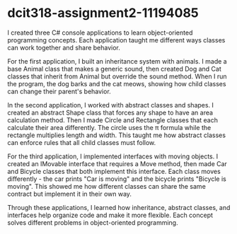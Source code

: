 # dcit318-assignment2-11194085

I created three C# console applications to learn object-oriented programming concepts. Each application taught me different ways classes can work together and share behavior.

For the first application, I built an inheritance system with animals. I made a base Animal class that makes a generic sound, then created Dog and Cat classes that inherit from Animal but override the sound method. When I run the program, the dog barks and the cat meows, showing how child classes can change their parent's behavior.

In the second application, I worked with abstract classes and shapes. I created an abstract Shape class that forces any shape to have an area calculation method. Then I made Circle and Rectangle classes that each calculate their area differently. The circle uses the π formula while the rectangle multiplies length and width. This taught me how abstract classes can enforce rules that all child classes must follow.

For the third application, I implemented interfaces with moving objects. I created an IMovable interface that requires a Move method, then made Car and Bicycle classes that both implement this interface. Each class moves differently - the car prints "Car is moving" and the bicycle prints "Bicycle is moving". This showed me how different classes can share the same contract but implement it in their own way.

Through these applications, I learned how inheritance, abstract classes, and interfaces help organize code and make it more flexible. Each concept solves different problems in object-oriented programming.